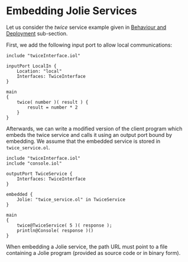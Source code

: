 # Embedding Jolie Services

Let us consider the _twice_ service example given in [Behaviour and Deployment](../getting_started/behavior_and_deployment/) sub-section.

First, we add the following input port to allow local communications:

```text
include "twiceInterface.iol"

inputPort LocalIn {
    Location: "local"
    Interfaces: TwiceInterface
}

main
{
    twice( number )( result ) {
        result = number * 2
    }
}
```

Afterwards, we can write a modified version of the client program which embeds the twice service and calls it using an output port bound by embedding. We assume that the embedded service is stored in `twice_service.ol`.

```text
include "twiceInterface.iol"
include "console.iol"

outputPort TwiceService {
    Interfaces: TwiceInterface
}

embedded {
    Jolie: "twice_service.ol" in TwiceService
}

main
{
    twice@TwiceService( 5 )( response );
    println@Console( response )()
}
```

When embedding a Jolie service, the path URL must point to a file containing a Jolie program \(provided as source code or in binary form\).

